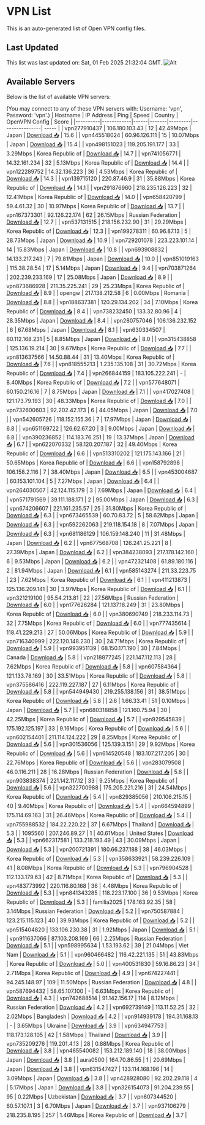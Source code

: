 # VPN List

This is an auto-generated list of Open VPN config files.

## Last Updated

This list was last updated on: Sat, 01 Feb 2025 21:32:04 GMT.
![Alt](https://repobeats.axiom.co/api/embed/186b98318ef1479477931607c1ad7d823f12451f.svg "Repobeats analytics image")

## Available Servers

Below is the list of available VPN servers:

(You may connect to any of these VPN servers with: Username: 'vpn', Password: 'vpn'.)
| Hostname | IP Address | Ping | Speed | Country | OpenVPN Config | Score |
|----------|------------|------|-------|---------|----------------| ----- |
| vpn277910437 | 106.180.103.43 | 12 | 42.49Mbps | Japan | [Download 📥](./configs/server_0_JP.ovpn) | 15.6 |
| vpn445518024 | 60.96.126.111 | 15 | 10.07Mbps | Japan | [Download 📥](./configs/server_1_JP.ovpn) | 15.4 |
| vpn498151023 | 119.205.191.177 | 33 | 3.29Mbps | Korea Republic of | [Download 📥](./configs/server_2_KR.ovpn) | 14.7 |
| vpn741056771 | 14.32.161.234 | 32 | 5.13Mbps | Korea Republic of | [Download 📥](./configs/server_3_KR.ovpn) | 14.4 |
| vpn122289752 | 14.32.136.223 | 36 | 4.53Mbps | Korea Republic of | [Download 📥](./configs/server_4_KR.ovpn) | 14.3 |
| vpn139715120 | 220.87.46.9 | 31 | 35.88Mbps | Korea Republic of | [Download 📥](./configs/server_5_KR.ovpn) | 14.1 |
| vpn291876960 | 218.235.126.223 | 32 | 12.41Mbps | Korea Republic of | [Download 📥](./configs/server_6_KR.ovpn) | 14.0 |
| vpn658420799 | 59.4.61.32 | 30 | 10.97Mbps | Korea Republic of | [Download 📥](./configs/server_7_KR.ovpn) | 13.7 |
| vpn167373301 | 92.126.22.174 | 62 | 26.15Mbps | Russian Federation | [Download 📥](./configs/server_8_RU.ovpn) | 12.7 |
| vpn537131515 | 218.156.232.90 | 31 | 29.29Mbps | Korea Republic of | [Download 📥](./configs/server_9_KR.ovpn) | 12.3 |
| vpn199278311 | 60.96.87.13 | 5 | 28.73Mbps | Japan | [Download 📥](./configs/server_10_JP.ovpn) | 10.9 |
| vpn729201078 | 223.223.101.14 | 14 | 15.83Mbps | Japan | [Download 📥](./configs/server_11_JP.ovpn) | 10.8 |
| vpn693908832 | 14.133.217.243 | 7 | 79.81Mbps | Japan | [Download 📥](./configs/server_12_JP.ovpn) | 10.0 |
| vpn851019163 | 115.38.28.54 | 17 | 5.14Mbps | Japan | [Download 📥](./configs/server_13_JP.ovpn) | 9.4 |
| vpn703871264 | 202.239.233.169 | 17 | 25.08Mbps | Japan | [Download 📥](./configs/server_14_JP.ovpn) | 8.9 |
| vpn873686928 | 211.35.225.241 | 29 | 25.23Mbps | Korea Republic of | [Download 📥](./configs/server_15_KR.ovpn) | 8.9 |
| opengw | 217.138.212.58 | 6 | 0.00Mbps | Romania | [Download 📥](./configs/server_16_RO.ovpn) | 8.8 |
| vpn188637381 | 120.29.134.202 | 34 | 7.10Mbps | Korea Republic of | [Download 📥](./configs/server_17_KR.ovpn) | 8.4 |
| vpn738232450 | 133.32.80.96 | 4 | 28.35Mbps | Japan | [Download 📥](./configs/server_18_JP.ovpn) | 8.4 |
| vpn280757046 | 106.136.232.152 | 6 | 67.68Mbps | Japan | [Download 📥](./configs/server_19_JP.ovpn) | 8.1 |
| vpn630334507 | 60.112.168.231 | 5 | 8.85Mbps | Japan | [Download 📥](./configs/server_20_JP.ovpn) | 8.0 |
| vpn315438858 | 125.136.19.214 | 30 | 9.67Mbps | Korea Republic of | [Download 📥](./configs/server_21_KR.ovpn) | 7.7 |
| vpn813637566 | 14.50.88.44 | 31 | 13.40Mbps | Korea Republic of | [Download 📥](./configs/server_22_KR.ovpn) | 7.6 |
| vpn818555213 | 1.235.135.108 | 31 | 30.72Mbps | Korea Republic of | [Download 📥](./configs/server_23_KR.ovpn) | 7.4 |
| vpn266844159 | 183.105.222.241 | - | 8.40Mbps | Korea Republic of | [Download 📥](./configs/server_24_KR.ovpn) | 7.2 |
| vpn577648071 | 60.150.216.16 | 7 | 8.75Mbps | Japan | [Download 📥](./configs/server_25_JP.ovpn) | 7.1 |
| vpn417027408 | 121.173.79.193 | 30 | 48.33Mbps | Korea Republic of | [Download 📥](./configs/server_26_KR.ovpn) | 7.0 |
| vpn732600603 | 92.202.42.173 | 6 | 44.05Mbps | Japan | [Download 📥](./configs/server_27_JP.ovpn) | 7.0 |
| vpn542605726 | 118.152.155.36 | 7 | 17.97Mbps | Japan | [Download 📥](./configs/server_28_JP.ovpn) | 6.8 |
| vpn651169722 | 126.62.67.20 | 3 | 9.00Mbps | Japan | [Download 📥](./configs/server_29_JP.ovpn) | 6.8 |
| vpn390236852 | 114.183.76.251 | 19 | 13.37Mbps | Japan | [Download 📥](./configs/server_30_JP.ovpn) | 6.7 |
| vpn622070332 | 58.120.207.187 | 32 | 49.40Mbps | Korea Republic of | [Download 📥](./configs/server_31_KR.ovpn) | 6.6 |
| vpn513310202 | 121.175.143.166 | 21 | 50.65Mbps | Korea Republic of | [Download 📥](./configs/server_32_KR.ovpn) | 6.6 |
| vpn158792898 | 106.158.2.116 | 7 | 38.40Mbps | Japan | [Download 📥](./configs/server_33_JP.ovpn) | 6.5 |
| vpn453004687 | 60.153.101.104 | 5 | 7.27Mbps | Japan | [Download 📥](./configs/server_34_JP.ovpn) | 6.4 |
| vpn264030507 | 42.124.115.179 | 3 | 7.69Mbps | Japan | [Download 📥](./configs/server_35_JP.ovpn) | 6.4 |
| vpn571791569 | 39.111.188.171 | 2 | 95.00Mbps | Japan | [Download 📥](./configs/server_36_JP.ovpn) | 6.3 |
| vpn674206607 | 221.161.235.57 | 25 | 31.80Mbps | Korea Republic of | [Download 📥](./configs/server_37_KR.ovpn) | 6.3 |
| vpn673465539 | 60.70.83.72 | 5 | 58.62Mbps | Japan | [Download 📥](./configs/server_38_JP.ovpn) | 6.3 |
| vpn592262063 | 219.118.154.18 | 8 | 7.07Mbps | Japan | [Download 📥](./configs/server_39_JP.ovpn) | 6.3 |
| vpn681186129 | 106.159.148.240 | 11 | 31.48Mbps | Japan | [Download 📥](./configs/server_40_JP.ovpn) | 6.2 |
| vpn677568708 | 126.241.25.221 | 8 | 27.39Mbps | Japan | [Download 📥](./configs/server_41_JP.ovpn) | 6.2 |
| vpn384238093 | 217.178.142.160 | 6 | 9.53Mbps | Japan | [Download 📥](./configs/server_42_JP.ovpn) | 6.2 |
| vpn472321408 | 61.89.180.116 | 2 | 81.94Mbps | Japan | [Download 📥](./configs/server_43_JP.ovpn) | 6.1 |
| vpn585143274 | 211.33.223.75 | 23 | 7.62Mbps | Korea Republic of | [Download 📥](./configs/server_44_KR.ovpn) | 6.1 |
| vpn411213873 | 125.136.209.141 | 30 | 3.97Mbps | Korea Republic of | [Download 📥](./configs/server_45_KR.ovpn) | 6.1 |
| vpn321219100 | 95.54.213.81 | 22 | 27.56Mbps | Russian Federation | [Download 📥](./configs/server_46_RU.ovpn) | 6.0 |
| vpn177626284 | 121.137.18.249 | 31 | 23.80Mbps | Korea Republic of | [Download 📥](./configs/server_47_KR.ovpn) | 6.0 |
| vpn380690749 | 218.233.114.73 | 32 | 7.75Mbps | Korea Republic of | [Download 📥](./configs/server_48_KR.ovpn) | 6.0 |
| vpn777435614 | 118.41.229.213 | 27 | 50.06Mbps | Korea Republic of | [Download 📥](./configs/server_49_KR.ovpn) | 5.9 |
| vpn716340999 | 222.120.148.230 | 30 | 24.71Mbps | Korea Republic of | [Download 📥](./configs/server_50_KR.ovpn) | 5.9 |
| vpn993951139 | 68.150.171.190 | 30 | 7.84Mbps | Canada | [Download 📥](./configs/server_51_CA.ovpn) | 5.8 |
| vpn218877245 | 221.147.112.113 | 28 | 7.62Mbps | Korea Republic of | [Download 📥](./configs/server_52_KR.ovpn) | 5.8 |
| vpn607584364 | 121.133.78.169 | 30 | 33.51Mbps | Korea Republic of | [Download 📥](./configs/server_53_KR.ovpn) | 5.8 |
| vpn375586416 | 222.119.227.187 | 27 | 6.11Mbps | Korea Republic of | [Download 📥](./configs/server_54_KR.ovpn) | 5.8 |
| vpn544949430 | 219.255.138.156 | 31 | 38.51Mbps | Korea Republic of | [Download 📥](./configs/server_55_KR.ovpn) | 5.8 |
| 2i6 | 1.66.33.41 | 51 | 0.10Mbps | Japan | [Download 📥](./configs/server_56_JP.ovpn) | 5.7 |
| vpn680318858 | 121.160.75.94 | 30 | 42.25Mbps | Korea Republic of | [Download 📥](./configs/server_57_KR.ovpn) | 5.7 |
| vpn929545839 | 175.192.125.197 | 33 | 9.16Mbps | Korea Republic of | [Download 📥](./configs/server_58_KR.ovpn) | 5.6 |
| vpn602154401 | 211.114.124.222 | 29 | 8.25Mbps | Korea Republic of | [Download 📥](./configs/server_59_KR.ovpn) | 5.6 |
| vpn301536056 | 125.139.3.151 | 29 | 9.92Mbps | Korea Republic of | [Download 📥](./configs/server_60_KR.ovpn) | 5.6 |
| vpn614520548 | 183.107.217.205 | 30 | 22.76Mbps | Korea Republic of | [Download 📥](./configs/server_61_KR.ovpn) | 5.6 |
| vpn283079508 | 46.0.116.211 | 28 | 16.28Mbps | Russian Federation | [Download 📥](./configs/server_62_RU.ovpn) | 5.6 |
| vpn903838374 | 221.142.117.12 | 33 | 9.25Mbps | Korea Republic of | [Download 📥](./configs/server_63_KR.ovpn) | 5.6 |
| vpn322700988 | 175.205.221.216 | 31 | 24.54Mbps | Korea Republic of | [Download 📥](./configs/server_64_KR.ovpn) | 5.4 |
| vpn829385056 | 210.106.215.15 | 40 | 9.40Mbps | Korea Republic of | [Download 📥](./configs/server_65_KR.ovpn) | 5.4 |
| vpn664594899 | 175.114.69.163 | 31 | 26.46Mbps | Korea Republic of | [Download 📥](./configs/server_66_KR.ovpn) | 5.4 |
| vpn755988532 | 184.22.220.22 | 37 | 6.67Mbps | Thailand | [Download 📥](./configs/server_67_TH.ovpn) | 5.3 |
| 1095560 | 207.246.89.27 | 1 | 40.61Mbps | United States | [Download 📥](./configs/server_68_US.ovpn) | 5.3 |
| vpn662317581 | 133.218.193.49 | 43 | 30.09Mbps | Japan | [Download 📥](./configs/server_69_JP.ovpn) | 5.3 |
| vpn200721391 | 180.66.237.188 | 38 | 46.03Mbps | Korea Republic of | [Download 📥](./configs/server_70_KR.ovpn) | 5.3 |
| vpn358633921 | 58.239.226.109 | 41 | 8.08Mbps | Korea Republic of | [Download 📥](./configs/server_71_KR.ovpn) | 5.3 |
| vpn796904528 | 112.133.179.63 | 42 | 8.71Mbps | Korea Republic of | [Download 📥](./configs/server_72_KR.ovpn) | 5.3 |
| vpn483773992 | 220.116.80.168 | 36 | 4.48Mbps | Korea Republic of | [Download 📥](./configs/server_73_KR.ovpn) | 5.3 |
| vpn841343285 | 118.223.17.100 | 36 | 9.53Mbps | Korea Republic of | [Download 📥](./configs/server_74_KR.ovpn) | 5.3 |
| familia2025 | 178.163.92.35 | 58 | 3.14Mbps | Russian Federation | [Download 📥](./configs/server_75_RU.ovpn) | 5.2 |
| vpn750587884 | 123.215.115.123 | 40 | 39.93Mbps | Korea Republic of | [Download 📥](./configs/server_76_KR.ovpn) | 5.2 |
| vpn515404820 | 133.106.230.38 | 31 | 1.92Mbps | Japan | [Download 📥](./configs/server_77_JP.ovpn) | 5.1 |
| vpn911637066 | 87.103.208.169 | 66 | 2.25Mbps | Russian Federation | [Download 📥](./configs/server_78_RU.ovpn) | 5.1 |
| vpn598995634 | 1.53.193.62 | 39 | 21.04Mbps | Viet Nam | [Download 📥](./configs/server_79_VN.ovpn) | 5.1 |
| vpn960466482 | 116.42.221.135 | 51 | 43.83Mbps | Korea Republic of | [Download 📥](./configs/server_80_KR.ovpn) | 5.0 |
| vpn400531830 | 59.16.86.23 | 34 | 2.71Mbps | Korea Republic of | [Download 📥](./configs/server_81_KR.ovpn) | 4.9 |
| vpn674227441 | 94.245.148.97 | 109 | 11.50Mbps | Russian Federation | [Download 📥](./configs/server_82_RU.ovpn) | 4.8 |
| vpn587694432 | 58.65.107.100 | - | 6.63Mbps | Korea Republic of | [Download 📥](./configs/server_83_KR.ovpn) | 4.3 |
| vpn742688514 | 91.142.156.17 | 114 | 8.12Mbps | Russian Federation | [Download 📥](./configs/server_84_RU.ovpn) | 4.2 |
| vpn692739149 | 113.11.52.25 | 32 | 2.02Mbps | Bangladesh | [Download 📥](./configs/server_85_BD.ovpn) | 4.2 |
| vpn914939178 | 194.31.168.13 | - | 3.65Mbps | Ukraine | [Download 📥](./configs/server_86_UA.ovpn) | 3.9 |
| vpn634947753 | 118.173.128.105 | 42 | 1.58Mbps | Thailand | [Download 📥](./configs/server_87_TH.ovpn) | 3.9 |
| vpn735209276 | 119.201.4.13 | 28 | 0.88Mbps | Korea Republic of | [Download 📥](./configs/server_88_KR.ovpn) | 3.8 |
| vpn465540082 | 153.212.189.140 | 18 | 38.00Mbps | Japan | [Download 📥](./configs/server_89_JP.ovpn) | 3.8 |
| aura0500 | 164.70.86.55 | 1 | 20.69Mbps | Japan | [Download 📥](./configs/server_90_JP.ovpn) | 3.8 |
| vpn631547427 | 133.114.168.196 | 14 | 3.09Mbps | Japan | [Download 📥](./configs/server_91_JP.ovpn) | 3.8 |
| vpn428928080 | 92.202.29.118 | 4 | 5.17Mbps | Japan | [Download 📥](./configs/server_92_JP.ovpn) | 3.8 |
| vpn326154073 | 91.204.239.55 | 95 | 0.22Mbps | Uzbekistan | [Download 📥](./configs/server_93_UZ.ovpn) | 3.7 |
| vpn607344520 | 60.57.107.1 | 3 | 6.70Mbps | Japan | [Download 📥](./configs/server_94_JP.ovpn) | 3.7 |
| vpn937106279 | 218.235.8.195 | 257 | 1.46Mbps | Korea Republic of | [Download 📥](./configs/server_95_KR.ovpn) | 3.7 |

